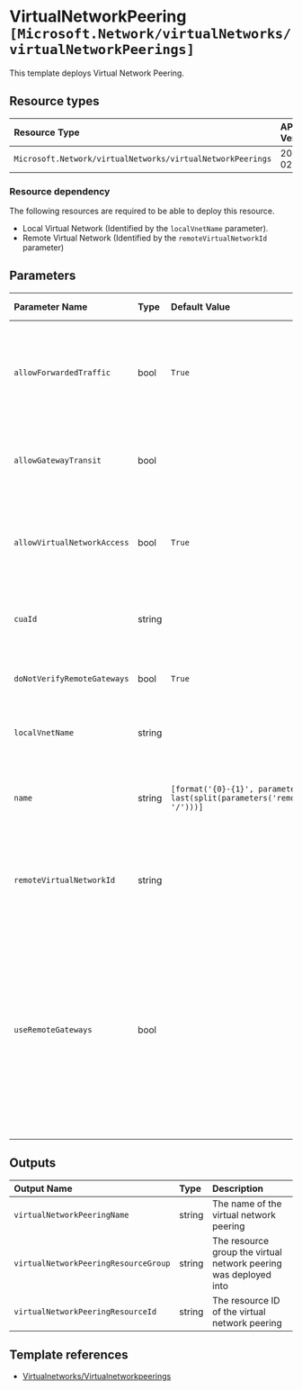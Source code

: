 # VirtualNetworkPeering  `[Microsoft.Network/virtualNetworks/virtualNetworkPeerings]`

This template deploys Virtual Network Peering.

## Resource types

| Resource Type | API Version |
| :-- | :-- |
| `Microsoft.Network/virtualNetworks/virtualNetworkPeerings` | 2021-02-01 |

### Resource dependency

The following resources are required to be able to deploy this resource.

- Local Virtual Network (Identified by the `localVnetName` parameter).
- Remote Virtual Network (Identified by the `remoteVirtualNetworkId` parameter)

## Parameters

| Parameter Name | Type | Default Value | Possible Values | Description |
| :-- | :-- | :-- | :-- | :-- |
| `allowForwardedTraffic` | bool | `True` |  | Optional. Whether the forwarded traffic from the VMs in the local virtual network will be allowed/disallowed in remote virtual network. Default is true |
| `allowGatewayTransit` | bool |  |  | Optional. If gateway links can be used in remote virtual networking to link to this virtual network. Default is false |
| `allowVirtualNetworkAccess` | bool | `True` |  | Optional. Whether the VMs in the local virtual network space would be able to access the VMs in remote virtual network space. Default is true |
| `cuaId` | string |  |  | Optional. Customer Usage Attribution ID (GUID). This GUID must be previously registered |
| `doNotVerifyRemoteGateways` | bool | `True` |  | Optional. If we need to verify the provisioning state of the remote gateway. Default is true |
| `localVnetName` | string |  |  | Required. The Name of the Virtual Network to add the peering to. |
| `name` | string | `[format('{0}-{1}', parameters('localVnetName'), last(split(parameters('remoteVirtualNetworkId'), '/')))]` |  | Optional. The Name of Vnet Peering resource. If not provided, default value will be localVnetName-remoteVnetName |
| `remoteVirtualNetworkId` | string |  |  | Required. The Resource ID of the VNet that is this Local VNet is being peered to. Should be in the format of a Resource ID |
| `useRemoteGateways` | bool |  |  | Optional. If remote gateways can be used on this virtual network. If the flag is set to true, and allowGatewayTransit on remote peering is also true, virtual network will use gateways of remote virtual network for transit. Only one peering can have this flag set to true. This flag cannot be set if virtual network already has a gateway. Default is false |

## Outputs

| Output Name | Type | Description |
| :-- | :-- | :-- |
| `virtualNetworkPeeringName` | string | The name of the virtual network peering |
| `virtualNetworkPeeringResourceGroup` | string | The resource group the virtual network peering was deployed into |
| `virtualNetworkPeeringResourceId` | string | The resource ID of the virtual network peering |

## Template references

- [Virtualnetworks/Virtualnetworkpeerings](https://docs.microsoft.com/en-us/azure/templates/Microsoft.Network/2021-02-01/virtualNetworks/virtualNetworkPeerings)
